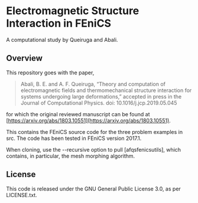 # Electromagnetic Structure Interaction in FEniCS

A computational study by Queiruga and Abali.

## Overview

This repository goes with the paper,

> Abali, B. E. and A. F. Queiruga, “Theory and computation of electromagnetic fields and thermomechanical structure interaction for systems undergoing large deformations,” accepted in press in the Journal of Computational Physics.
doi: 10.1016/j.jcp.2019.05.045

for which the original reviewed manuscript can be found at [https://arxiv.org/abs/1803.10551](https://arxiv.org/abs/1803.10551).

This contains the FEniCS source code for the three problem examples in src. The code has been tested in FEniCS version 2017.1.

When cloning, use the --recursive option to pull [afqsfenicsutils], which contains, in particular, the mesh morphing algorithm.

## License

This code is released under the GNU General Public License 3.0, as per LICENSE.txt.
